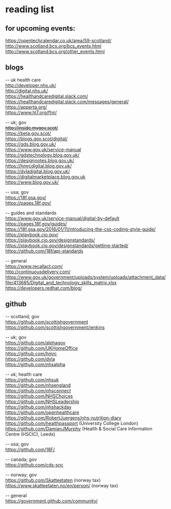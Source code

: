 # reading list


## for upcoming events:

https://opentechcalendar.co.uk/area/59-scotland/  
http://www.scotland.bcs.org/bcs_events.html  
http://www.scotland.bcs.org/other_events.html

## blogs

-- uk health care  
http://developer.nhs.uk/  
http://digital.nhs.uk/  
https://healthandcaredigital.slack.com/  
https://healthandcaredigital.slack.com/messages/general/  
https://apperta.org/  
https://www.hl7.org/fhir/

-- uk; gov  
<del>http://inside.mygov.scot/</del>  
https://beta.gov.scot/  
https://blogs.gov.scot/digital/  
https://gds.blog.gov.uk/  
https://www.gov.uk/service-manual  
https://gdstechnology.blog.gov.uk/  
https://designnotes.blog.gov.uk/  
https://hmrcdigital.blog.gov.uk/  
https://dvladigital.blog.gov.uk/  
https://digitalmarketplace.blog.gov.uk  
https://www.blog.gov.uk/

-- usa; gov  
https://18f.gsa.gov/  
https://pages.18f.gov/

-- guides and standards  
https://www.gov.uk/service-manual/digital-by-default  
https://pages.18f.gov/guides/  
https://18f.gsa.gov/2016/01/11/introducing-the-css-coding-style-guide/  
https://playbook.cio.gov/  
https://playbook.cio.gov/designstandards/  
https://playbook.cio.gov/designstandards/getting-started/  
https://github.com/18f/api-standards

-- general  
https://www.recallact.com/  
http://continuousdelivery.com/  
https://www.gov.uk/government/uploads/system/uploads/attachment_data/file/413685/Digital_and_technology_skills_matrix.xlsx  
https://developers.redhat.com/blog/​


## github

-- scotland; gov  
https://github.com/scottishgovernment  
https://github.com/scottishgovernment/jenkins 

-- uk; gov  
https://github.com/alphagov  
https://github.com/UKHomeOffice  
https://github.com/hmrc  
https://github.com/dvla  
https://github.com/nhsalpha

-- uk; health care  
https://github.com/nhsuk  
https://github.com/nhsengland  
https://github.com/nhsconnect  
https://github.com/NHSChoices  
https://github.com/NHSLeadership  
https://github.com/nhshackday  
https://github.com/openhealthcare  
https://github.com/RobertJuergens/nhs-nutrition-diary  
https://github.com/healthpassport (University College London)  
https://github.com/DamianJMurphy (Health & Social Care Information Centre (HSCIC), Leeds)

-- usa; gov  
https://github.com/18F/

-- canada; gov  
https://github.com/cds-snc

-- norway; gov  
https://github.com/Skatteetaten (norway tax)  
https://www.skatteetaten.no/en/person/ (norway tax)

-- general  
https://government.github.com/community/
